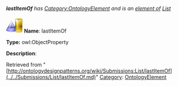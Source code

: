 ___lastItemOf__ has [Category:OntologyElement](../../Category/OntologyElement.md "Category:OntologyElement") and is an [element of](../../Property/ElementOf.md "Property:ElementOf") [List](../../Submissions/List.md "Submissions:List")_


  




[![ObjectProperty](../../images/thumb/c/c3/ObjectProperty.gif/45px-ObjectProperty.gif)](../../Image/ObjectProperty.gif.md "ObjectProperty")
__Name__: lastItemOf 


__Type:__ owl:ObjectProperty 


__Description__: 





Retrieved from "[http://ontologydesignpatterns.org/wiki/Submissions:List/lastItemOf](../../Submissions/List/lastItemOf.md)"
 [Category](http://ontologydesignpatterns.org/wiki/Special:Categories "Special:Categories"): [OntologyElement](../../Category/OntologyElement.md "Category:OntologyElement")